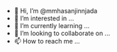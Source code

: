 - 👋 Hi, I’m @mmhasanjinnjada
- 👀 I’m interested in ...
- 🌱 I’m currently learning ...
- 💞️ I’m looking to collaborate on ...
- 📫 How to reach me ...

<!---
mmhasanjinnjada/mmhasanjinnjada is a ✨ special ✨ repository because its `README.md` (this file) appears on your GitHub profile.
You can click the Preview link to take a look at your changes.
--->
